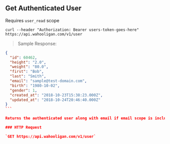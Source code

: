 ## Get Authenticated User

Requires `user_read` scope

```shell
curl --header "Authorization: Bearer users-token-goes-here" https://api.wahooligan.com/v1/user
```

> Sample Response:

``````json
{
  "id": 60462,
  "height": "2.0",
  "weight": "80.0",
  "first": "Bob",
  "last": "Smith",
  "email": "sample@test-domain.com",
  "birth": "1980-10-02",
  "gender": 1,
  "created_at": "2018-10-23T15:38:23.000Z",
  "updated_at": "2018-10-24T20:46:40.000Z"
}
```

Returns the authenticated user along with email if email scope is included.

### HTTP Request

`GET https://api.wahooligan.com/v1/user`

